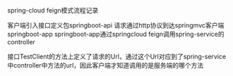 spring-cloud feign模式流程记录

客户端引入接口定义包springboot-api
请求通过http协议到达springmvc客户端springboot-app
springboot-app通过springcloud feign调用spring-service的controller

接口TestClient的方法上定义了请求的Url，通过这个Url对应到了spring-service中controller中方法的url，因此客户端才知道调用的是服务端的哪个方法